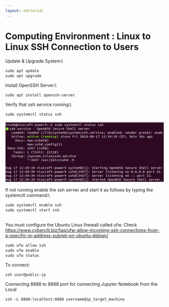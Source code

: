 ```yaml
---
layout: editorial
---
```


# Computing Environment : Linux to Linux SSH Connection to Users

Update & Upgrade System:\


```
sudo apt update
sudo apt upgrade
```

Install OpenSSH Server:\


```
sudo apt install openssh-server
```

Verify that ssh service running:\


```
sudo systemctl status ssh
```



![](../.gitbook/assets/image.png)

If not running enable the ssh server and start it as follows by typing the systemctl command:\


```
sudo systemctl enable ssh
sudo systemctl start ssh
```

\
You must configure the Ubuntu Linux firewall called ufw. Check https://www.cyberciti.biz/faq/ufw-allow-incoming-ssh-connections-from-a-specific-ip-address-subnet-on-ubuntu-debian/



```
sudo ufw allow ssh
sudo ufw enable
sudo ufw status
```

To connect:



```
ssh user@public-ip
```

Connecting 8888 to 8888 port for connecting Jupyter Notebook from the Local

```
ssh -L 8888:localhost:8888 username@ip_target_machine
```
